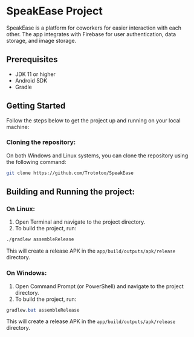# SpeakEase Project

SpeakEase is a platform for coworkers for easier interaction with each other. The app integrates with Firebase for user authentication, data storage, and image storage.

## Prerequisites

- JDK 11 or higher
- Android SDK
- Gradle

## Getting Started

Follow the steps below to get the project up and running on your local machine:

### Cloning the repository:

On both Windows and Linux systems, you can clone the repository using the following command:
```bash
git clone https://github.com/Trototoo/SpeakEase
```

## Building and Running the project:

### On Linux:

1. Open Terminal and navigate to the project directory.
2. To build the project, run:
```bash
./gradlew assembleRelease
```
This will create a release APK in the `app/build/outputs/apk/release` directory.

### On Windows:

1. Open Command Prompt (or PowerShell) and navigate to the project directory.
2. To build the project, run:
```powershell
gradlew.bat assembleRelease
```
This will create a release APK in the `app/build/outputs/apk/release` directory.
